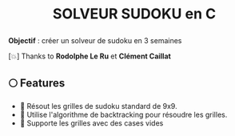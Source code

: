
# <p align="center">SOLVEUR SUDOKU en C</p>
  
**Objectif** : créer un solveur de sudoku en 3 semaines 

[:boom:] Thanks to **Rodolphe Le Ru** et **Clément Caillat**


## :full_moon: Features    

- :tada: Résout les grilles de sudoku standard de 9x9.
- :tada: Utilise l'algorithme de backtracking pour résoudre les grilles.
- :tada: Supporte les grilles avec des cases vides
